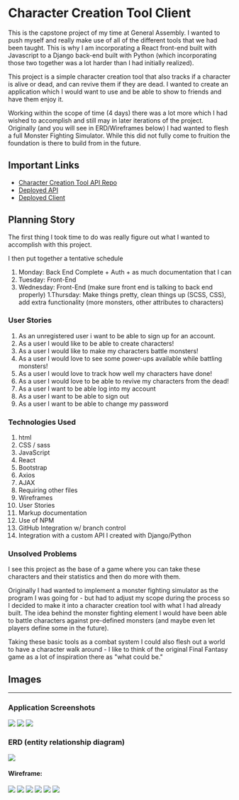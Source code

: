# Character Creation Tool Client

This is the capstone project of my time at General Assembly. I wanted to push myself and really make use of all of the different tools that we had been taught. This is why I am incorporating a React front-end built with Javascript to a Django back-end built with Python (which incorporating those two together was a lot harder than I had initially realized).

This project is a simple character creation tool that also tracks if a character is alive or dead, and can revive them if they are dead. I wanted to create an application which I would want to use and be able to show to friends and have them enjoy it.

Working within the scope of time (4 days) there was a lot more which I had wished to accomplish and still may in later iterations of the project. Originally (and you will see in ERD/Wireframes below) I had wanted to flesh a full Monster Fighting Simulator. While this did not fully come to fruition the foundation is there to build from in the future.

## Important Links

- [Character Creation Tool API Repo](https://github.com/brinecr/Character-Creation-Tool-API)
- [Deployed API](TBD)
- [Deployed Client](TBD)

## Planning Story

The first thing I took time to do was really figure out what I wanted to accomplish with this project.

I then put together a tentative schedule

1. Monday: Back End Complete + Auth + as much documentation that I can
1. Tuesday: Front-End
1. Wednesday: Front-End (make sure front end is talking to back end properly)
1.Thursday: Make things pretty, clean things up (SCSS, CSS), add extra functionality (more monsters, other attributes to characters)

### User Stories

1. As an unregistered user i want to be able to sign up for an account.
1. As a user I would like to be able to create characters!
1. As a user I would like to make my characters battle monsters!
1. As a user I would love to see some power-ups available while battling monsters!
1. As a user I would love to track how well my characters have done!
1. As a user I would love to be able to revive my characters from the dead!
1. As a user I want to be able log into my account
1. As a user I want to be able to sign out
1. As a user I want to be able to change my password

### Technologies Used

1. html
1. CSS / sass
1. JavaScript
1. React
1. Bootstrap
1. Axios
1. AJAX
1. Requiring other files
1. Wireframes
1. User Stories
1. Markup documentation
1. Use of NPM
1. GitHub Integration w/ branch control
1. Integration with a custom API I created with Django/Python

### Unsolved Problems

I see this project as the base of a game where you can take these characters and their statistics and then do more with them.

Originally I had wanted to implement a monster fighting simulator as the program I was going for - but had to adjust my scope during the process so I decided to make it into a character creation tool with what I had already built. The idea behind the monster fighting element I would have been able to battle characters against pre-defined monsters (and maybe even let players define some in the future).

Taking these basic tools as a combat system I could also flesh out a world to have a character walk around - I like to think of the original Final Fantasy game as a lot of inspiration there as "what could be."

## Images

---
### Application Screenshots

![](public/appscreenshot.png)
![](public/charactercreate.png)
![](public/monsters.png)

### ERD (entity relationship diagram)

![](public/Monster_Fighter_Simulator_ERD.png)

#### Wireframe:
![](public/mfs-landing-page.png)
![](public/mfs-signed-in-page.png)
![](public/mfs-create-character.png)
![](public/mfs-pick-a-character.png)
![](public/mfs-character-graveyard.png)
![](public/mfs-battle.png)
